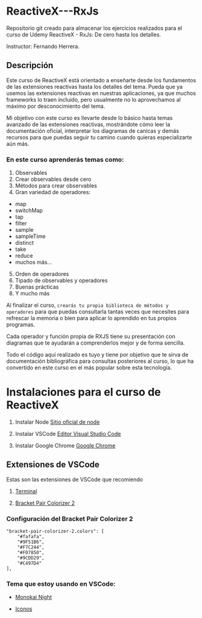 # ReactiveX---RxJs

Repositorio git creado para almacenar los ejercicios realizados para el curso de Udemy ReactiveX - RxJs: De cero hasta los detalles.

Instructor: Fernando Herrera.

## Descripción

Este curso de ReactiveX está orientado a enseñarte desde los fundamentos de las extensiones reactivas hasta los detalles del tema. Pueda que ya usemos las extensiones reactivas en nuestras aplicaciones, ya que muchos frameworks lo traen incluido, pero usualmente no lo aprovechamos al máximo por desconocimiento del tema.

Mi objetivo con este curso es llevarte desde lo básico hasta temas avanzado de las extensiones reactivas, mostrándote cómo leer la documentación oficial, interpretar los diagramas de canicas y demás recursos para que puedas seguir tu camino cuando quieras especializarte aún más.

### En este curso aprenderás temas como:

1. Observables
2. Crear observables desde cero
3. Métodos para crear observables
4. Gran variedad de operadores:

* map
* switchMap
* tap
* filter
* sample
* sampleTime
* distinct
* take
* reduce
* muchos más…

5. Orden de operadores
6. Tipado de observables y operadores
7. Buenas prácticas
8. Y mucho más

Al finalizar el curso, `crearás tu propia biblioteca de métodos y operadores` para que puedas consultarla tantas veces que necesites para refrescar la memoria o bien para aplicar lo aprendido en tus propios programas.

Cada operador y función propia de RXJS tiene su presentación con diagramas que te ayudarán a comprenderlos mejor y de forma sencilla.

Todo el código aquí realizado es tuyo y tiene por objetivo que te sirva de documentación bibliográfica para consultas posteriores al curso, lo que ha convertido en este curso en el más popular sobre esta tecnología.

# Instalaciones para el curso de ReactiveX

1. Instalar Node
[Sitio oficial de node](https://nodejs.org/es/)

2. Instalar VSCode
[Editor Visual Studio Code](https://code.visualstudio.com/)

3. Instalar Google Chrome [Google Chrome](https://www.google.com.mx/intl/es-419/chrome/?brand=CHBD&gclid=Cj0KCQiAtrnuBRDXARIsABiN-7AAMm13Ae3KDIib46Laxfe6tzD_w4yvDdpq5XsPw1eNlOkZ_0-3x3IaAvLEEALw_wcB&gclsrc=aw.ds)

## Extensiones de VSCode
Estas son las extensiones de VSCode que recomiendo

1. [Terminal](https://marketplace.visualstudio.com/items?itemName=formulahendry.terminal)

2. [Bracket Pair Colorizer 2](https://marketplace.visualstudio.com/items?itemName=CoenraadS.bracket-pair-colorizer-2)

### Configuración del Bracket Pair Colorizer 2
```
"bracket-pair-colorizer-2.colors": [
    "#fafafa",
    "#9F51B6",
    "#F7C244",
    "#F07850",
    "#9CDD29",
    "#C497D4"
],
```

### Tema que estoy usando en VSCode:

* [Monokai Night](https://marketplace.visualstudio.com/items?itemName=fabiospampinato.vscode-monokai-night)

* [Iconos](https://marketplace.visualstudio.com/items?itemName=PKief.material-icon-theme)
